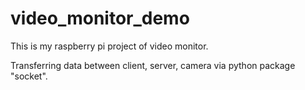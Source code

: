 # video_monitor_demo
This is my raspberry pi project of video monitor.

Transferring data between client, server, camera via python package "socket".

